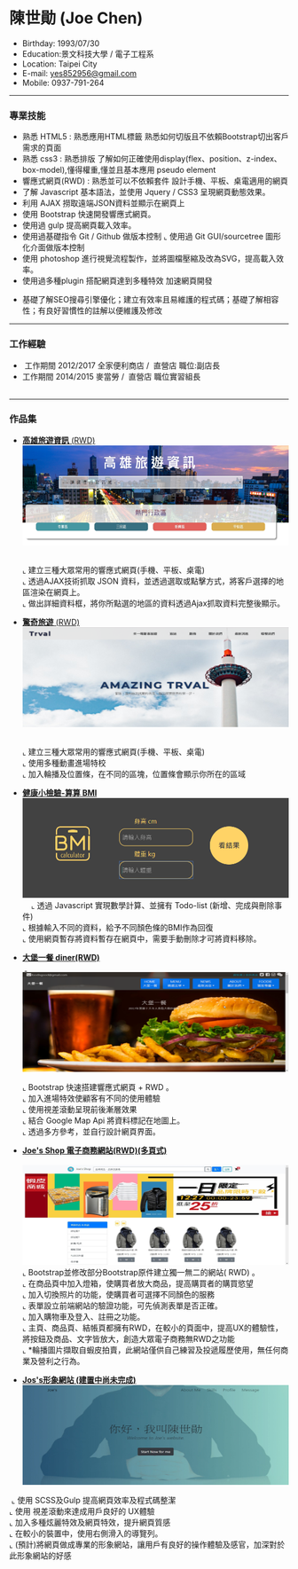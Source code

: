 # 陳世勛 (Joe Chen) 
- Birthday: 1993/07/30
- Education:景文科技大學 / 電子工程系
- Location: Taipei City
- E-mail: yes852956@gmail.com
- Mobile: 0937-791-264
<hr>

### 專業技能
- 熟悉 HTML5 : 熟悉應用HTML標籤 熟悉如何切版且不依賴Bootstrap切出客戶需求的頁面
- 熟悉 css3  : 熟悉排版 了解如何正確使用display(flex、position、z-index、box-model),懂得權重,懂並且基本應用 pseudo element
- 響應式網頁(RWD) : 熟悉並可以不依賴套件 設計手機、平板、桌電適用的網頁
- 了解 Javascript 基本語法，並使用 Jquery / CSS3 呈現網頁動態效果。
- 利用 AJAX 撈取遠端JSON資料並顯示在網頁上
- 使用 Bootstrap 快速開發響應式網頁。
- 使用過 gulp 提高網頁載入效率。
- 使用過基礎指令 Git / Github 做版本控制
⌞ 使用過 Git GUI/sourcetree 圖形化介面做版本控制
- 使用 photoshop 進行視覺流程製作，並將圖檔壓縮及改為SVG，提高載入效率。
- 使用過多種plugin 搭配網頁達到多種特效 加速網頁開發
* 基礎了解SEO搜尋引擎優化；建立有效率且易維護的程式碼；基礎了解相容性；有良好習慣性的註解以便維護及修改
<hr>

### 工作經驗 
-  工作期間 2012/2017 全家便利商店 /  直營店 職位:副店長 <span></span><BR>
-  工作期間 2014/2015 麥當勞 /  直營店 職位實習組長 <span></span><BR>  

<hr>

### 作品集 
- <a href="https://joechen0730.github.io/trval/" target="blank"><B>高雄旅遊資訊</B> (RWD)</a> <BR>
  <a href="https://joechen0730.github.io/trval/" target="blank"><img src="trval.png" width="500" height="180"><BR></a> <BR>
  
  ⌞ 建立三種大眾常用的響應式網頁(手機、平板、桌電)  <BR>
  ⌞ 透過AJAX技術抓取 JSON 資料，並透過選取或點擊方式，將客戶選擇的地區渲染在網頁上。<BR>
  ⌞ 做出詳細資料框，將你所點選的地區的資料透過Ajax抓取資料完整後顯示。<BR>

- <a href="https://joechen0730.github.io/trvaltime/"><B>驚奇旅遊</B> (RWD)</a> <BR>
  <a href="https://joechen0730.github.io/trvaltime/"><img src="amazingtrval.png" width="500" height="180"><BR></a><BR>

  ⌞ 建立三種大眾常用的響應式網頁(手機、平板、桌電) <BR>
  ⌞ 使用多種動畫進場特校<BR>
  ⌞ 加入輪播及位置條，在不同的區塊，位置條會顯示你所在的區域<BR>
  
- <a href="https://joechen1.000webhostapp.com/bmi/" target="blank"><B>健康小檢驗-算算 BMI </B> </a> <BR>
  <a href="https://joechen1.000webhostapp.com/bmi/" target="blank"><img src="bmi-page.png" width="500" height="180"></a> <BR>
     
  ⌞ 透過 Javascript 實現數學計算、並擁有 Todo-list (新增、完成與刪除事件) <BR> 
  ⌞ 根據輸入不同的資料，給予不同顏色條的BMI作為回復<BR>
  ⌞ 使用網頁暫存將資料暫存在網頁中，需要手動刪除才可將資料移除。<BR>
  
  
- <a href="https://joechen0730.github.io/diner/" target="blank"><B>大堡一餐 diner(RWD) </B> </a> <BR>
  <a href="https://joechen0730.github.io/diner/" target="blank"> <img src="diner.png" width="500" height="180"></a><BR>
 
  ⌞ Bootstrap 快速搭建響應式網頁 + RWD 。 <BR>
  ⌞ 加入進場特效使顧客有不同的使用體驗<BR>
  ⌞ 使用視差滾動呈現前後漸層效果<BR>
  ⌞ 結合 Google Map Api 將資料標記在地圖上。<BR>
  ⌞ 透過多方參考，並自行設計網頁界面。<BR>
  

- <a href="https://joechen0730.github.io/Joe-shop/" target="blank"><B>Joe's Shop 電子商務網站(RWD)(多頁式) </B> </a> <BR>
  <a href="https://joechen0730.github.io/Joe-shop/" target="blank"><img src="Joe's-shop.jpg" width="500" height="180"></a><BR>
  ⌞ Bootstrap並修改部分Bootstrap原件建立獨一無二的網站( RWD) 。 <BR>
  ⌞ 在商品頁中加入燈箱，使購買者放大商品，提高購買者的購買慾望<BR>
  ⌞ 加入切換照片的功能，使購買者可選擇不同顏色的服務<BR>
  ⌞ 表單設立前端網站的驗證功能，可先偵測表單是否正確。<BR>
  ⌞ 加入購物車及登入、註冊之功能。<BR>
  ⌞ 主頁、商品頁、結帳頁都擁有RWD，在較小的頁面中，提高UX的體驗性，將按鈕及商品、文字皆放大，創造大眾電子商務無RWD之功能<BR>
  ⌞ *輪播圖片擷取自蝦皮拍賣，此網站僅供自己練習及投遞履歷使用，無任何商業及營利之行為。<BR>
  
  
- <a href="#" target="blank"><B>Jos's形象網站 (建置中尚未完成)</B> </a> <BR>
<img src="Profile-website.jpg" width="500" height="180"><BR>
 
  ⌞ 使用 SCSS及Gulp 提高網頁效率及程式碼整潔<BR>
  ⌞ 使用 視差滾動來達成用戶良好的 UX體驗<BR>
  ⌞ 加入多種炫麗特效及網頁特效，提升網頁質感<BR>
  ⌞ 在較小的裝置中，使用右側滑入的導覽列。<BR>
  ⌞ (預計)將網頁做成專業的形象網站，讓用戶有良好的操作體驗及感官，加深對於此形象網站的好感<BR>

